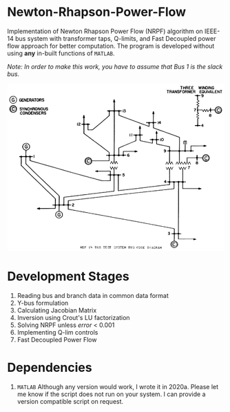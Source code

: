 # Newton-Rhapson-Power-Flow
Implementation of Newton Rhapson Power Flow (NRPF) algorithm on IEEE-14 bus system with transformer taps, Q-limits, and Fast Decoupled power flow approach for better computation. The program is developed without using **any** in-built functions of ```MATLAB```.  

*Note: In order to make this work, you have to assume that Bus 1 is the slack bus.*

![IEEE-14 bus system](./IEEE14bus_data/IEEE14bus.PNG)

# Development Stages
1. Reading bus and branch data in common data format 
1. Y-bus formulation
2. Calculating Jacobian Matrix
3. Inversion using Crout's LU factorization 
4. Solving NRPF unless *error* < 0.001
5. Implementing Q-lim controls
6. Fast Decoupled Power Flow

# Dependencies
1. ```MATLAB```
Although any version would work, I wrote it in 2020a. Please let me know if the script does not run on your system. I can provide a version compatible script on request.
